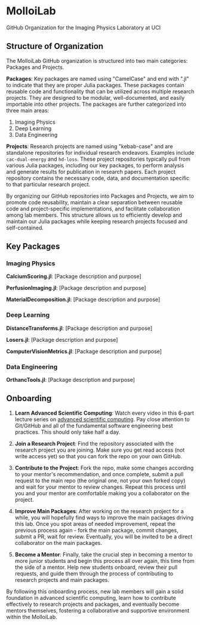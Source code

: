 # MolloiLab
GitHub Organization for the Imaging Physics Laboratory at UCI

## Structure of Organization
The MolloiLab GitHub organization is structured into two main categories: Packages and Projects.

**Packages**: Key packages are named using "CamelCase" and end with ".jl" to indicate that they are proper Julia packages. These packages contain reusable code and functionality that can be utilized across multiple research projects. They are designed to be modular, well-documented, and easily importable into other projects. The packages are further categorized into three main areas:
1. Imaging Physics
2. Deep Learning
3. Data Engineering

**Projects**: Research projects are named using "kebab-case" and are standalone repositories for individual research endeavors. Examples include `cac-dual-energy` and `hd-loss`. These project repositories typically pull from various Julia packages, including our key packages, to perform analysis and generate results for publication in research papers. Each project repository contains the necessary code, data, and documentation specific to that particular research project.

By organizing our GitHub repositories into Packages and Projects, we aim to promote code reusability, maintain a clear separation between reusable code and project-specific implementations, and facilitate collaboration among lab members. This structure allows us to efficiently develop and maintain our Julia packages while keeping research projects focused and self-contained.

## Key Packages
### Imaging Physics
**CalciumScoring.jl**: [Package description and purpose]

**PerfusionImaging.jl**: [Package description and purpose]

**MaterialDecomposition.jl**: [Package description and purpose]

### Deep Learning
**DistanceTransforms.jl**: [Package description and purpose]

**Losers.jl**: [Package description and purpose]

**ComputerVisionMetrics.jl**: [Package description and purpose]

### Data Engineering
**OrthancTools.jl**: [Package description and purpose]

## Onboarding
1. **Learn Advanced Scientific Computing**: Watch every video in this 6-part lecture series on [advanced scientific computing](https://www.youtube.com/playlist?list=PL-G47MxHVTewUm5ywggLvmbUCNOD2RbKA). Pay close attention to Git/GitHub and all of the fundamental software engineering best practices. This should only take half a day.

2. **Join a Research Project**: Find the repository associated with the research project you are joining. Make sure you get read access (not write access yet) so that you can fork the repo on your own GitHub.

3. **Contribute to the Project**: Fork the repo, make some changes according to your mentor's recommendation, and once complete, submit a pull request to the main repo (the original one, not your own forked copy) and wait for your mentor to review changes. Repeat this process until you and your mentor are comfortable making you a collaborator on the project.

4. **Improve Main Packages**: After working on the research project for a while, you will hopefully find ways to improve the main packages driving this lab. Once you spot areas of needed improvement, repeat the previous process again - fork the main package, commit changes, submit a PR, wait for review. Eventually, you will be invited to be a direct collaborator on the main packages.

5. **Become a Mentor**: Finally, take the crucial step in becoming a mentor to more junior students and begin this process all over again, this time from the side of a mentor. Help new students onboard, review their pull requests, and guide them through the process of contributing to research projects and main packages.

By following this onboarding process, new lab members will gain a solid foundation in advanced scientific computing, learn how to contribute effectively to research projects and packages, and eventually become mentors themselves, fostering a collaborative and supportive environment within the MolloiLab.